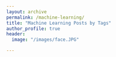 ```yaml
---
layout: archive
permalink: /machine-learning/
title: "Machine Learning Posts by Tags"
author_profile: true
header:
  image: "/images/face.JPG"

---
```



 